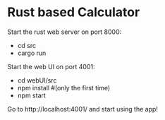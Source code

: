 # Rust based Calculator

Start the rust web server on port 8000:

- cd src
- cargo run

Start the web UI on port 4001:

- cd webUI/src
- npm install #(only the first time)
- npm start

Go to http://localhost:4001/ and start using the app!
